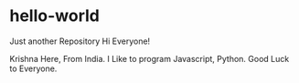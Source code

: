 # hello-world
Just another Repository
Hi Everyone!

Krishna Here, From India.
I Like to program Javascript, Python.
Good Luck to Everyone.
